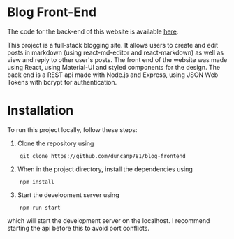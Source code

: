 # Blog Front-End
The code for the back-end of this website is available [here](https://github.com/duncanp781/blog-api).

This project is a full-stack blogging site. 
It allows users to create and edit posts in markdown (using react-md-editor and react-markdown) as well as view and reply to other user's posts.
The front end of the website was made using React, using Material-UI and styled components for the design.
The back end is a REST api made with Node.js and Express, using JSON Web Tokens with bcrypt for authentication. 
# Installation 
To run this project locally, follow these steps:
1. Clone the repository using 
```
    git clone https://github.com/duncanp781/blog-frontend
``` 
2. When in the project directory, install the dependencies using 
```
    npm install
```
3. Start the development server using
```
    npm run start
```
which will start the development server on the localhost. I recommend starting the api before this to avoid port conflicts. 
